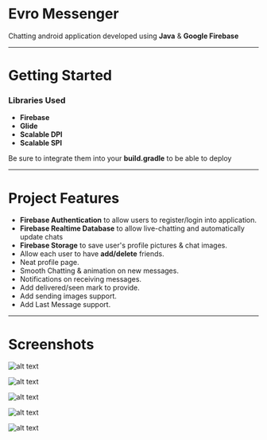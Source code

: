# Evro Messenger

Chatting android application developed using **Java** & **Google Firebase** 

---

# Getting Started
### Libraries Used
- **Firebase**
- **Glide** 
- **Scalable DPI**
- **Scalable SPI**

Be sure to integrate them into your **build.gradle** to be able to deploy

---

# Project Features

- **Firebase Authentication** to allow users to register/login into application.
- **Firebase Realtime Database** to allow live-chatting and automatically update chats
- **Firebase Storage** to save user's profile pictures & chat images.
- Allow each user to have **add/delete** friends.
- Neat profile page.
- Smooth Chatting & animation on new messages.
- Notifications on receiving messages.
- Add delivered/seen mark to provide.
- Add sending images support.
- Add Last Message support.

---

# Screenshots

![alt text](https://i.gyazo.com/02cfb6bc42ad1227d954f0548acacd8b.png "Chats Page")

![alt text](https://i.gyazo.com/7156711bcfdbf15bca29515b0d934c29.png "Profile Page")

![alt text](https://i.gyazo.com/8de374af7d9c193319daf93b522c40bb.png "Users profile")

![alt text](https://i.gyazo.com/47aff6d51bd359900dc5d1cd407d1092.png "Users profile")

![alt text](https://i.gyazo.com/26d26286f2b3843d3612232a62e68569.png "Users profile")

